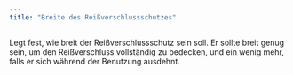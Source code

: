 ```yaml
---
title: "Breite des Reißverschlussschutzes"
---
```


Legt fest, wie breit der Reißverschlussschutz sein soll. Er sollte breit genug sein, um den Reißverschluss vollständig zu bedecken, und ein wenig mehr, falls er sich während der Benutzung ausdehnt.